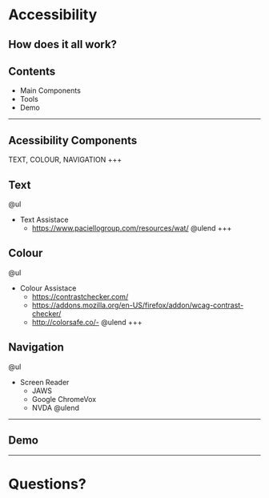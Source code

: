 [comment]: <> (https://gitpitch.com/willstobo/spps-brownbags/master?p=accessibility)
# Accessibility 
How does it all work?
---
## Contents
- Main Components
- Tools
- Demo
---
## Acessibility Components
TEXT, COLOUR, NAVIGATION
+++
## Text
@ul
- Text Assistace 
	- https://www.paciellogroup.com/resources/wat/
@ulend
+++
## Colour
@ul
- Colour Assistace
	- https://contrastchecker.com/
	- https://addons.mozilla.org/en-US/firefox/addon/wcag-contrast-checker/
	- http://colorsafe.co/- 
@ulend
+++
## Navigation
@ul
- Screen Reader
	- JAWS
	- Google ChromeVox
	- NVDA
@ulend
---
## Demo
---
# Questions?

